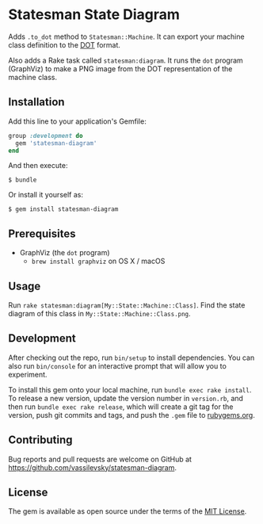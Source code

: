 # Statesman State Diagram

Adds `.to_dot` method to `Statesman::Machine`. It can export your machine
class definition to the
[DOT](https://en.wikipedia.org/wiki/DOT_%28graph_description_language%29) format.

Also adds a Rake task called `statesman:diagram`. It runs the `dot`
program (GraphViz) to make a PNG image from the DOT representation of the
machine class.

## Installation

Add this line to your application's Gemfile:

```ruby
group :development do
  gem 'statesman-diagram'
end
```

And then execute:

    $ bundle

Or install it yourself as:

    $ gem install statesman-diagram

## Prerequisites

* GraphViz (the `dot` program)
  * `brew install graphviz` on OS X / macOS

## Usage

Run `rake statesman:diagram[My::State::Machine::Class]`.
Find the state diagram of this class in `My::State::Machine::Class.png`.

## Development

After checking out the repo, run `bin/setup` to install dependencies. You can also run `bin/console` for an interactive prompt that will allow you to experiment.

To install this gem onto your local machine, run `bundle exec rake install`. To release a new version, update the version number in `version.rb`, and then run `bundle exec rake release`, which will create a git tag for the version, push git commits and tags, and push the `.gem` file to [rubygems.org](https://rubygems.org).

## Contributing

Bug reports and pull requests are welcome on GitHub at https://github.com/vassilevsky/statesman-diagram.

## License

The gem is available as open source under the terms of the [MIT License](http://opensource.org/licenses/MIT).
